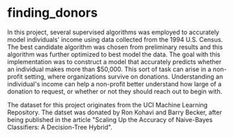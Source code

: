 # finding_donors

In this project, several supervised algorithms was employed to accurately model individuals' income using data collected from the 1994 U.S. Census. The best candidate algorithm was chosen from preliminary results and this algorithm was further optimized to best model the data. The goal with this implementation was to construct a model that accurately predicts whether an individual makes more than $50,000. This sort of task can arise in a non-profit setting, where organizations survive on donations. Understanding an individual's income can help a non-profit better understand how large of a donation to request, or whether or not they should reach out to begin with. 

The dataset for this project originates from the UCI Machine Learning Repository. The datset was donated by Ron Kohavi and Barry Becker, after being published in the article "Scaling Up the Accuracy of Naive-Bayes Classifiers: A Decision-Tree Hybrid". 
